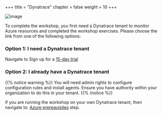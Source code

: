+++
title = "Dynatrace"
chapter = false
weight = 10
+++

![image](/images/jess.png)

To complete the workshop, you first need a Dynatrace tenant to monitor Azure resources and completed the workshop exercises. Please choose the link from one of the following options:

### Option 1: I need a Dynatrace tenant

Navigate to Sign up for a [15-day trial](20_dynatrace_trial.html)

### Option 2: I already have a Dynatrace tenant

{{% notice warning %}}
You will need admin rights to configure configuration rules and install agents. Ensure you have authority within your organization to do this in your tenant.
{{% /notice %}}

If you are running the workshop on your own Dynatrace tenant, then navigate to: [Azure prerequisites](30_azure.html) step.
